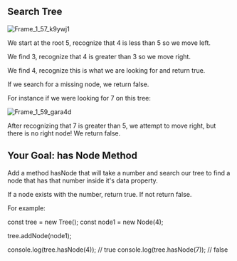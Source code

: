 ## Search Tree

![Frame_1_57_k9ywj1](https://github.com/user-attachments/assets/aa2a3af3-5378-4700-aa08-8580665f6c48)

We start at the root 5, recognize that 4 is less than 5 so we move left. 

We find 3, recognize that 4 is greater than 3 so we move right. 

We find 4, recognize this is what we are looking for and return true.

If we search for a missing node, we return false.

For instance if we were looking for 7 on this tree:

![Frame_1_59_gara4d](https://github.com/user-attachments/assets/532cc4c4-4988-4ce7-98fc-f6c9cb94b59d)

 After recognizing that 7 is greater than 5, we attempt to move right, but there is no right node! We return false.

## Your Goal: has Node Method
Add a method hasNode that will take a number and search our tree to find a node that has that number inside it's data property.

If a node exists with the number, return true. If not return false.

For example:

const tree = new Tree();
const node1 = new Node(4);

tree.addNode(node1);

console.log(tree.hasNode(4)); // true
console.log(tree.hasNode(7)); // false
